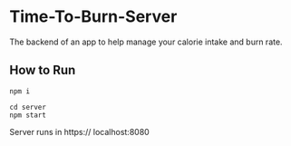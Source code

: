 # Time-To-Burn-Server

The backend of an app to help manage your calorie intake and burn rate.

## How to Run

```
npm i
```

```
cd server
npm start
```

Server runs in https:// localhost:8080
